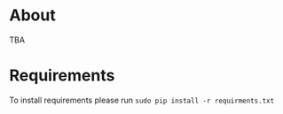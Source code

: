 About
=====
TBA

Requirements
=====
To install requirements please run `sudo pip install -r requirments.txt`
